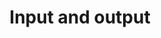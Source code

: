 ---
title: "Input and output"
weight: 30
linkTitle: "I/O"
description: >
  Reading and writing data.
---